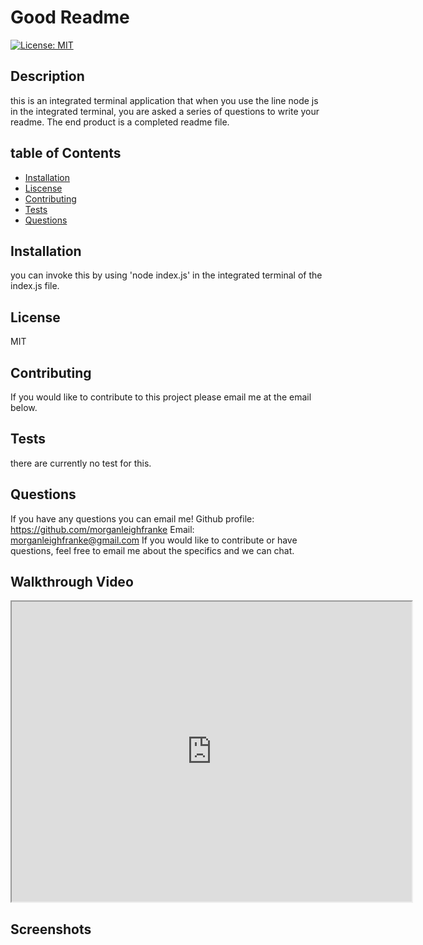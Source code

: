   # Good Readme
  [![License: MIT](https://img.shields.io/badge/License-MIT-yellow.svg)](https://opensource.org/licenses/MIT)


  ## Description
  this is an integrated terminal application that when you use the line node js in the integrated terminal, you are asked a series of questions to write your readme. The end product is a completed readme file. 

  ## table of Contents
  * [Installation](#installation)
  * [Liscense](#liscense)
  * [Contributing](#contributing)
  * [Tests](#tests)
  * [Questions](#questions)

  ## Installation
  you can invoke this by using 'node index.js' in the integrated terminal of the index.js file.

  ## License
  MIT

  ## Contributing
  If you would like to contribute to this project please email me at the email below.
  
  ## Tests
  there are currently no test for this.

  ## Questions
  If you have any questions you can email me!
  Github profile: https://github.com/morganleighfranke
  Email: morganleighfranke@gmail.com If you would like to contribute or have questions, feel free to email me about the specifics and we can chat.

  ## Walkthrough Video
  <iframe src="https://drive.google.com/file/d/1Mu4xDEHlfLVgcBTV-yodACHEfzYNUvVd/preview" width="640" height="480"></iframe>
  
## Screenshots


